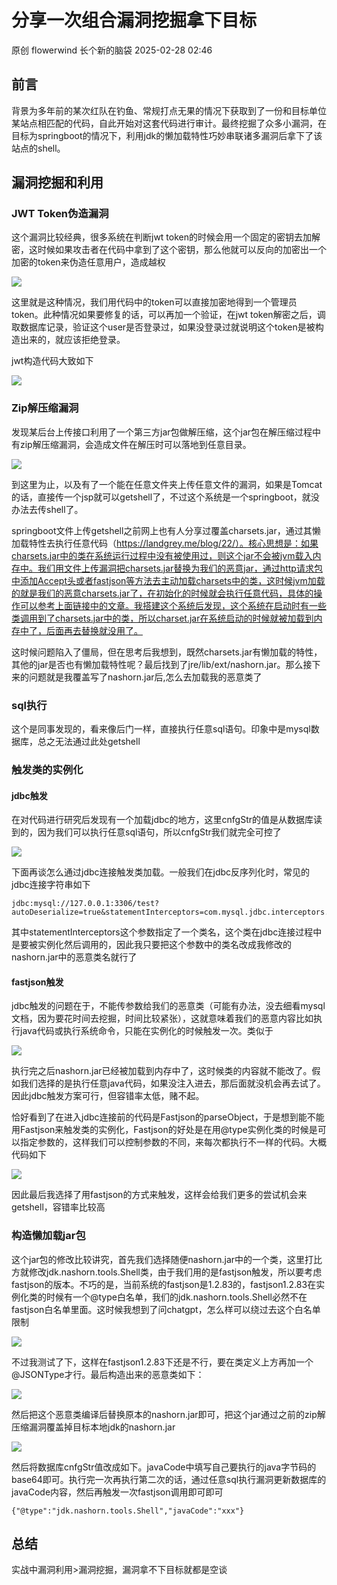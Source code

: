 #  分享一次组合漏洞挖掘拿下目标   
原创 flowerwind  长个新的脑袋   2025-02-28 02:46  
  
## 前言   
  
背景为多年前的某次红队在钓鱼、常规打点无果的情况下获取到了一份和目标单位某站点相匹配的代码，自此开始对这套代码进行审计。最终挖掘了众多小漏洞，在目标为springboot的情况下，利用jdk的懒加载特性巧妙串联诸多漏洞后拿下了该站点的shell。  
## 漏洞挖掘和利用  
### JWT Token伪造漏洞  
  
这个漏洞比较经典，很多系统在判断jwt token的时候会用一个固定的密钥去加解密，这时候如果攻击者在代码中拿到了这个密钥，那么他就可以反向的加密出一个加密的token来伪造任意用户，造成越权  
  
![](https://mmbiz.qpic.cn/mmbiz_png/cgyb21nyebOxTmH5Jq9a2pSpYT6DGFQWMdFVKTtJ8od5NibAics8EXib3QddKknLKMjDZJCtc0MclltjCp7XktTiaw/640?wx_fmt=png&from=appmsg "")  
  
这里就是这种情况，我们用代码中的token可以直接加密地得到一个管理员token。此种情况如果要修复的话，可以再加一个验证，在jwt token解密之后，调取数据库记录，验证这个user是否登录过，如果没登录过就说明这个token是被构造出来的，就应该拒绝登录。  
  
jwt构造代码大致如下  
  
![](https://mmbiz.qpic.cn/mmbiz_png/cgyb21nyebOxTmH5Jq9a2pSpYT6DGFQWGvPS3H9efWxdHtObm6C2w9I4r5cGhlfJbAsGSvnnpdEiaa6WpQsCHcw/640?wx_fmt=png&from=appmsg "")  
  
### Zip解压缩漏洞  
  
发现某后台上传接口利用了一个第三方jar包做解压缩，这个jar包在解压缩过程中有zip解压缩漏洞，会造成文件在解压时可以落地到任意目录。  
  
![](https://mmbiz.qpic.cn/mmbiz_png/cgyb21nyebOxTmH5Jq9a2pSpYT6DGFQWUpXYe5pSDAEYWhjL1QW7HGqKQHw76e7DfgIwCvKfl6Gl6KYvMTLdzA/640?wx_fmt=png&from=appmsg "")  
  
到这里为止，以及有了一个能在任意文件夹上传任意文件的漏洞，如果是Tomcat的话，直接传一个jsp就可以getshell了，不过这个系统是一个springboot，就没办法去传shell了。  
  
springboot文件上传getshell之前网上也有人分享过覆盖charsets.jar，通过其懒加载特性去执行任意代码（https://landgrey.me/blog/22/）。核心思想是：如果charsets.jar中的类在系统运行过程中没有被使用过，则这个jar不会被jvm载入内存中。我们用文件上传漏洞把charsets.jar替换为我们的恶意jar，通过http请求包中添加Accept头或者fastjson等方法去主动加载charsets中的类，这时候jvm加载的就是我们的恶意charsets.jar了，在初始化的时候就会执行任意代码，具体的操作可以参考上面链接中的文章。我搭建这个系统后发现，这个系统在启动时有一些类调用到了charsets.jar中的类，所以charset.jar在系统启动的时候就被加载到内存中了，后面再去替换就没用了。  
  
这时候问题陷入了僵局，但在思考后我想到，既然charsets.jar有懒加载的特性，其他的jar是否也有懒加载特性呢？最后找到了jre/lib/ext/nashorn.jar。那么接下来的问题就是我覆盖写了nashorn.jar后,怎么去加载我的恶意类了  
### sql执行  
  
这个是同事发现的，看来像后门一样，直接执行任意sql语句。印象中是mysql数据库，总之无法通过此处getshell  
### 触发类的实例化  
#### jdbc触发  
  
在对代码进行研究后发现有一个加载jdbc的地方，这里cnfgStr的值是从数据库读到的，因为我们可以执行任意sql语句，所以cnfgStr我们就完全可控了  
  
![](https://mmbiz.qpic.cn/mmbiz_png/cgyb21nyebOxTmH5Jq9a2pSpYT6DGFQWO7cL6A8Zy3ut3AricAogUJBepOJGsApDpqVIuK9jcayDGTdic069G2Kw/640?wx_fmt=png&from=appmsg "")  
  
下面再谈怎么通过jdbc连接触发类加载。一般我们在jdbc反序列化时，常见的jdbc连接字符串如下  
```
jdbc:mysql://127.0.0.1:3306/test?autoDeserialize=true&statementInterceptors=com.mysql.jdbc.interceptors.ServerStatusDiffInterceptor&user=yso_JRE8u20_calc
```  
  
其中statementInterceptors这个参数指定了一个类名，这个类在jdbc连接过程中是要被实例化然后调用的，因此我只要把这个参数中的类名改成我修改的nashorn.jar中的恶意类名就行了  
#### fastjson触发  
  
jdbc触发的问题在于，不能传参数给我们的恶意类（可能有办法，没去细看mysql文档，因为要花时间去挖掘，时间比较紧张），这就意味着我们的恶意内容比如执行java代码或执行系统命令，只能在实例化的时候触发一次。类似于  
  
![](https://mmbiz.qpic.cn/mmbiz_png/cgyb21nyebOxTmH5Jq9a2pSpYT6DGFQWhicveW1QMDMq6bl5UAc1Qo0HhnKqk9zz6ibnAKibCJMARpoicDAkv5VvkQ/640?wx_fmt=png&from=appmsg "")  
  
执行完之后nashorn.jar已经被加载到内存中了，这时候类的内容就不能改了。假如我们选择的是执行任意java代码，如果没注入进去，那后面就没机会再去试了。因此jdbc触发方案可行，但容错率太低，赌不起。  
  
恰好看到了在进入jdbc连接前的代码是Fastjson的parseObject，于是想到能不能用Fastjson来触发类的实例化，Fastjson的好处是在用@type实例化类的时候是可以指定参数的，这样我们可以控制参数的不同，来每次都执行不一样的代码。大概代码如下  
  
![](https://mmbiz.qpic.cn/mmbiz_png/cgyb21nyebOxTmH5Jq9a2pSpYT6DGFQWiax8TugFQppKYUdwqGicIvcD8BfegPnCZ1C7YZNiagsMyECFVMWZibS3Ng/640?wx_fmt=png&from=appmsg "")  
  
因此最后我选择了用fastjson的方式来触发，这样会给我们更多的尝试机会来getshell，容错率比较高  
### 构造懒加载jar包  
  
这个jar包的修改比较讲究，首先我们选择随便nashorn.jar中的一个类，这里打比方就修改jdk.nashorn.tools.Shell类，由于我们用的是fastjson触发，所以要考虑fastjson的版本。不巧的是，当前系统的fastjson是1.2.83的，fastjson1.2.83在实例化类的时候有一个@type白名单，我们的jdk.nashorn.tools.Shell必然不在fastjson白名单里面。这时候我想到了问chatgpt，怎么样可以绕过去这个白名单限制  
  
  
![](https://mmbiz.qpic.cn/mmbiz_png/cgyb21nyebOxTmH5Jq9a2pSpYT6DGFQWicrXgegGaEYApcclvIMH1ZkpvUCe6GznXQdZW18MrialoiawKJ0yGfw7Q/640?wx_fmt=png&from=appmsg "")  
  
不过我测试了下，这样在fastjson1.2.83下还是不行，要在类定义上方再加一个@JSONType才行。最后构造出来的恶意类如下：  
  
![](https://mmbiz.qpic.cn/mmbiz_png/cgyb21nyebOxTmH5Jq9a2pSpYT6DGFQWPSJfSS9K8bjQ5bYzkoicGumguG6boRHGJibfkwI7SJD0SXicOq4aEMF1g/640?wx_fmt=png&from=appmsg "")  
  
然后把这个恶意类编译后替换原本的nashorn.jar即可，把这个jar通过之前的zip解压缩漏洞覆盖掉目标本地jdk的nashorn.jar  
  
![](https://mmbiz.qpic.cn/mmbiz_png/cgyb21nyebOxTmH5Jq9a2pSpYT6DGFQWM5QhyYOBzzJByG5Hf4ibaUams18AxEqfZOia9CAudTPOCKnR0icjiaxvNg/640?wx_fmt=png&from=appmsg "")  
  
然后将数据库cnfgStr值改成如下。javaCode中填写自己要执行的java字节码的base64即可。执行完一次再执行第二次的话，通过任意sql执行漏洞更新数据库的javaCode内容，然后再触发一次fastjson调用即可即可  
```
{"@type":"jdk.nashorn.tools.Shell","javaCode":"xxx"}
```  
## 总结  
  
实战中漏洞利用>漏洞挖掘，漏洞拿不下目标就都是空谈  
  

